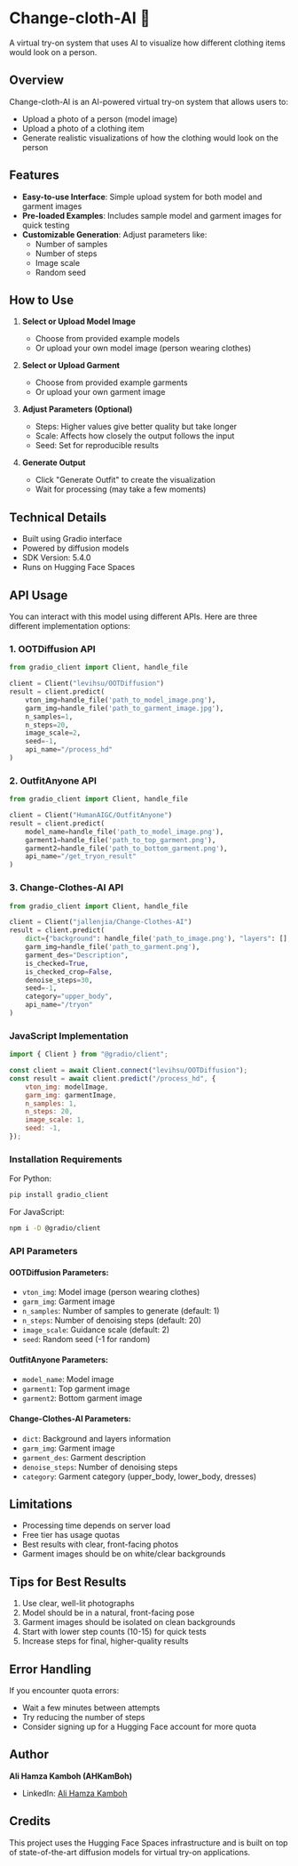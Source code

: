 # Change-cloth-AI 🐨

A virtual try-on system that uses AI to visualize how different clothing items would look on a person.

## Overview

Change-cloth-AI is an AI-powered virtual try-on system that allows users to:
- Upload a photo of a person (model image)
- Upload a photo of a clothing item
- Generate realistic visualizations of how the clothing would look on the person

## Features

- **Easy-to-use Interface**: Simple upload system for both model and garment images
- **Pre-loaded Examples**: Includes sample model and garment images for quick testing
- **Customizable Generation**: Adjust parameters like:
  - Number of samples
  - Number of steps
  - Image scale
  - Random seed

## How to Use

1. **Select or Upload Model Image**
   - Choose from provided example models
   - Or upload your own model image (person wearing clothes)

2. **Select or Upload Garment**
   - Choose from provided example garments
   - Or upload your own garment image

3. **Adjust Parameters (Optional)**
   - Steps: Higher values give better quality but take longer
   - Scale: Affects how closely the output follows the input
   - Seed: Set for reproducible results

4. **Generate Output**
   - Click "Generate Outfit" to create the visualization
   - Wait for processing (may take a few moments)

## Technical Details

- Built using Gradio interface
- Powered by diffusion models
- SDK Version: 5.4.0
- Runs on Hugging Face Spaces

## API Usage

You can interact with this model using different APIs. Here are three different implementation options:

### 1. OOTDiffusion API
```python
from gradio_client import Client, handle_file

client = Client("levihsu/OOTDiffusion")
result = client.predict(
    vton_img=handle_file('path_to_model_image.png'),
    garm_img=handle_file('path_to_garment_image.jpg'),
    n_samples=1,
    n_steps=20,
    image_scale=2,
    seed=-1,
    api_name="/process_hd"
)
```

### 2. OutfitAnyone API
```python
from gradio_client import Client, handle_file

client = Client("HumanAIGC/OutfitAnyone")
result = client.predict(
    model_name=handle_file('path_to_model_image.png'),
    garment1=handle_file('path_to_top_garment.png'),
    garment2=handle_file('path_to_bottom_garment.png'),
    api_name="/get_tryon_result"
)
```

### 3. Change-Clothes-AI API
```python
from gradio_client import Client, handle_file

client = Client("jallenjia/Change-Clothes-AI")
result = client.predict(
    dict={"background": handle_file('path_to_image.png'), "layers": [], "composite": None},
    garm_img=handle_file('path_to_garment.png'),
    garment_des="Description",
    is_checked=True,
    is_checked_crop=False,
    denoise_steps=30,
    seed=-1,
    category="upper_body",
    api_name="/tryon"
)
```

### JavaScript Implementation
```javascript
import { Client } from "@gradio/client";

const client = await Client.connect("levihsu/OOTDiffusion");
const result = await client.predict("/process_hd", { 
    vton_img: modelImage, 
    garm_img: garmentImage,     
    n_samples: 1,     
    n_steps: 20,     
    image_scale: 1,     
    seed: -1, 
});
```

### Installation Requirements

For Python:
```bash
pip install gradio_client
```

For JavaScript:
```bash
npm i -D @gradio/client
```

### API Parameters

#### OOTDiffusion Parameters:
- `vton_img`: Model image (person wearing clothes)
- `garm_img`: Garment image
- `n_samples`: Number of samples to generate (default: 1)
- `n_steps`: Number of denoising steps (default: 20)
- `image_scale`: Guidance scale (default: 2)
- `seed`: Random seed (-1 for random)

#### OutfitAnyone Parameters:
- `model_name`: Model image
- `garment1`: Top garment image
- `garment2`: Bottom garment image

#### Change-Clothes-AI Parameters:
- `dict`: Background and layers information
- `garm_img`: Garment image
- `garment_des`: Garment description
- `denoise_steps`: Number of denoising steps
- `category`: Garment category (upper_body, lower_body, dresses)

## Limitations

- Processing time depends on server load
- Free tier has usage quotas
- Best results with clear, front-facing photos
- Garment images should be on white/clear backgrounds

## Tips for Best Results

1. Use clear, well-lit photographs
2. Model should be in a natural, front-facing pose
3. Garment images should be isolated on clean backgrounds
4. Start with lower step counts (10-15) for quick tests
5. Increase steps for final, higher-quality results

## Error Handling

If you encounter quota errors:
- Wait a few minutes between attempts
- Try reducing the number of steps
- Consider signing up for a Hugging Face account for more quota

## Author

**Ali Hamza Kamboh (AHKamBoh)**
- LinkedIn: [Ali Hamza Kamboh](https://www.linkedin.com/in/ahkamboh/)

## Credits

This project uses the Hugging Face Spaces infrastructure and is built on top of state-of-the-art diffusion models for virtual try-on applications.



